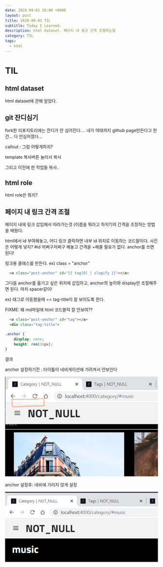 ```yaml
---
date: 2020-09-01 20:00 +0900
layout: post
title: 2020-09-01 TIL
subtitle: Today I Learned.
description: html dataset, 페이지 내 링크 간격 조절하는법
category: TIL
tags:
  - html
---
```


# TIL

## html dataset

html dataset에 관해 알았다.

## git 잔디심기

fork한 리포지토리에는 잔디가 안 심어진다....
내가 여태까지 github page만든다고 한건... 다 안심어졌다...

callout : 그럼 어떻게하지?

template 복사버튼 눌러서 복사

그리고 이전에 한 작업들 복사..

  
## html role

html role은 뭐지?

## 페이지 내 링크 간격 조절

페이지 내에 링크 삽입해서 따라가는것 (이름을 뭐라고 하지?)의 간격을 조정하는 방법을 배웠다.

html에서 id 부여해놓고, 어디 링크 클릭하면 내부 id 위치로 이동하는 코드말이다. 사진은 어떻게 넣지?
#id 어쩌구저쩌구 해놓고 간격을 +해줄 필요가 없다. anchor를 쓰면 된다!

링크용 클래스를 만든다. ex) class = "anchor"


```html
  <a class="post-anchor" id="{{ tag[0] | slugify }}"></a>
```

그다음 anchor를 옮기고 싶은 위치에 삽입하고, anchor의 높이와 display만 조절해주면 된다. 마치 spacer같이!

ex) 태그로 이동했을때 => tag-title이 잘 보이도록 한다.

FIXME: 왜 md파일에 html 코드블럭 잘 안보여??


~~~ html
  <a class="post-anchor" id="tag"></a>
  <div class="tag-title">
~~~
  

```css
.anchor {
    display: none;
    height: rem(16px);
}
```


결과

anchor 설정하기전 : 타이틀이 네비게이션에 가려져서 안보인다

![before](assets\img\uploads\temp\anchor-before.png)
  
  

anchor 설정후: 네비에 가리지 않게 설정

![after](assets\img\uploads\temp\anchor-after.png)